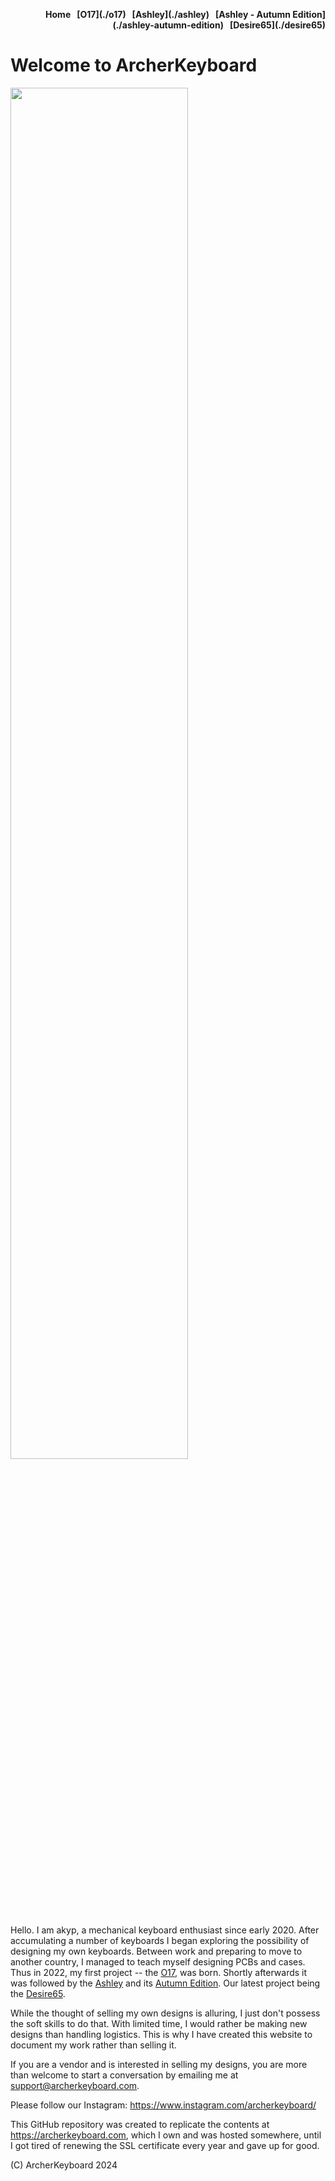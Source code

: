 <p style="text-align: right"><b>Home&nbsp;&nbsp;&nbsp;[O17](./o17)&nbsp;&nbsp;&nbsp;[Ashley](./ashley)&nbsp;&nbsp;&nbsp;[Ashley - Autumn Edition](./ashley-autumn-edition)&nbsp;&nbsp;&nbsp;[Desire65](./desire65)</b></p>

# Welcome to ArcherKeyboard
<a href="https://github.com/user-attachments/assets/aca50876-bc95-40af-9934-d56ca10f166c" target="_new"><img src="https://github.com/user-attachments/assets/aca50876-bc95-40af-9934-d56ca10f166c" width="75%" /></a>

Hello. I am akyp, a mechanical keyboard enthusiast since early 2020. After accumulating a number of keyboards I began exploring the possibility of designing my own keyboards. Between work and preparing to move to another country, I managed to teach myself designing PCBs and cases. Thus in 2022, my first project -- the [O17](./o17), was born. Shortly afterwards it was followed by the [Ashley](./ashley) and its [Autumn Edition](./ashley-autumn-edition). Our latest project being the [Desire65](./desire65).

While the thought of selling my own designs is alluring, I just don't possess the soft skills to do that.  With limited time, I would rather be making new designs than handling logistics.  This is why I have created this website to document my work rather than selling it.

If you are a vendor and is interested in selling my designs, you are more than welcome to start a conversation by emailing me at support@archerkeyboard.com.

Please follow our Instagram: https://www.instagram.com/archerkeyboard/

This GitHub repository was created to replicate the contents at https://archerkeyboard.com, which I own and was hosted somewhere, until I got tired of renewing the SSL certificate every year and gave up for good.

(C) ArcherKeyboard 2024
